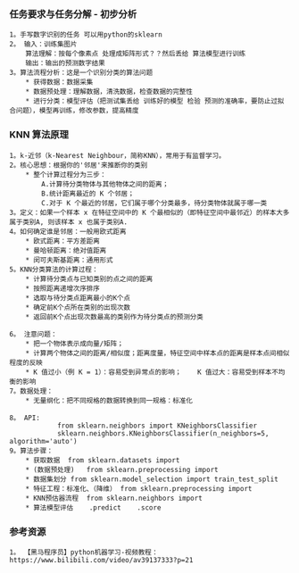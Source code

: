 ### 任务要求与任务分解 - 初步分析
    
    1。手写数字识别的任务 可以用python的sklearn
    2。 输入：训练集图片 
        算法理解：按每个像素点 处理成矩阵形式？？然后丢给 算法模型进行训练
        输出：输出的预测数字结果
    3。算法流程分析：这是一个识别分类的算法问题
        * 获得数据：数据采集
        * 数据预处理：理解数据，清洗数据，检查数据的完整性
        * 进行分类：模型评估（把测试集丢给 训练好的模型 检验 预测的准确率，要防止过拟合问题），模型再训练，修改参数，提高精度
        
### KNN 算法原理

    1。k-近邻（k-Nearest Neighbour，简称KNN），常用于有监督学习。
    2。核心思想：根据你的'邻居'来推断你的类别
        * 整个计算过程分为三步：
            A.计算待分类物体与其他物体之间的距离；
            B.统计距离最近的 K 个邻居；
            C.对于 K 个最近的邻居，它们属于哪个分类最多，待分类物体就属于哪一类
    3。定义：如果一个样本 x 在特征空间中的 K 个最相似的（即特征空间中最邻近）的样本大多属于类别A, 则该样本 x 也属于类别A.
    4。如何确定谁是邻居：一般用欧式距离
        * 欧式距离：平方差距离
        * 曼哈顿距离：绝对值距离
        * 闵可夫斯基距离：通用形式
    5。KNN分类算法的计算过程：
        * 计算待分类点与已知类别的点之间的距离
        * 按照距离递增次序排序
        * 选取与待分类点距离最小的K个点
        * 确定前K个点所在类别的出现次数
        * 返回前K个点出现次数最高的类别作为待分类点的预测分类
    
    6。 注意问题：
        * 把一个物体表示成向量/矩阵；
        * 计算两个物体之间的距离/相似度；距离度量，特征空间中样本点的距离是样本点间相似程度的反映
        * K 值过小（例 K = 1）：容易受到异常点的影响；    K 值过大：容易受到样本不均衡的影响
    7。数据处理：
        * 无量纲化：把不同规格的数据转换到同一规格：标准化
    
    8。 API:    
                from sklearn.neighbors import KNeighborsClassifier
                sklearn.neighbors.KNeighborsClassifier(n_neighbors=5, algorithm='auto')
    9。算法步骤：
        * 获取数据  from sklearn.datasets import
        * (数据预处理)   from sklearn.preprocessing import
        * 数据集划分 from sklearn.model_selection import train_test_split                 
        * 特征工程：标准化、（降维） from sklearn.preprocessing import
        * KNN预估器流程  from sklearn.neighbors import
        * 算法模型评估    .predict    .score      
 
### 参考资源
    
    1。 【黑马程序员】python机器学习-视频教程：https://www.bilibili.com/video/av39137333?p=21
